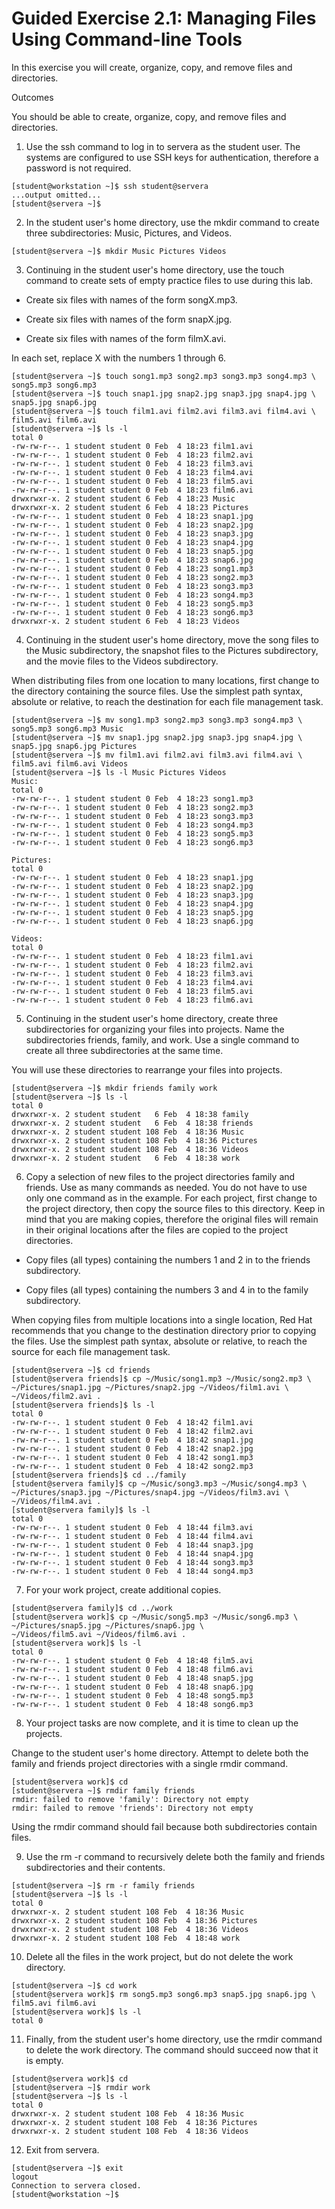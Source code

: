 # Guided Exercise 2.1: Managing Files Using Command-line Tools

In this exercise you will create, organize, copy, and remove files and directories.

Outcomes

You should be able to create, organize, copy, and remove files and directories.


1. Use the ssh command to log in to servera as the student user. The systems are configured to use SSH keys for authentication, therefore a password is not required.

```
[student@workstation ~]$ ssh student@servera
...output omitted...
[student@servera ~]$ 
```

2. In the student user's home directory, use the mkdir command to create three subdirectories: Music, Pictures, and Videos.

```
[student@servera ~]$ mkdir Music Pictures Videos
```

3. Continuing in the student user's home directory, use the touch command to create sets of empty practice files to use during this lab.

- Create six files with names of the form songX.mp3.

- Create six files with names of the form snapX.jpg.

- Create six files with names of the form filmX.avi.

In each set, replace X with the numbers 1 through 6.

```
[student@servera ~]$ touch song1.mp3 song2.mp3 song3.mp3 song4.mp3 \
song5.mp3 song6.mp3
[student@servera ~]$ touch snap1.jpg snap2.jpg snap3.jpg snap4.jpg \
snap5.jpg snap6.jpg
[student@servera ~]$ touch film1.avi film2.avi film3.avi film4.avi \
film5.avi film6.avi
[student@servera ~]$ ls -l
total 0
-rw-rw-r--. 1 student student 0 Feb  4 18:23 film1.avi
-rw-rw-r--. 1 student student 0 Feb  4 18:23 film2.avi
-rw-rw-r--. 1 student student 0 Feb  4 18:23 film3.avi
-rw-rw-r--. 1 student student 0 Feb  4 18:23 film4.avi
-rw-rw-r--. 1 student student 0 Feb  4 18:23 film5.avi
-rw-rw-r--. 1 student student 0 Feb  4 18:23 film6.avi
drwxrwxr-x. 2 student student 6 Feb  4 18:23 Music
drwxrwxr-x. 2 student student 6 Feb  4 18:23 Pictures
-rw-rw-r--. 1 student student 0 Feb  4 18:23 snap1.jpg
-rw-rw-r--. 1 student student 0 Feb  4 18:23 snap2.jpg
-rw-rw-r--. 1 student student 0 Feb  4 18:23 snap3.jpg
-rw-rw-r--. 1 student student 0 Feb  4 18:23 snap4.jpg
-rw-rw-r--. 1 student student 0 Feb  4 18:23 snap5.jpg
-rw-rw-r--. 1 student student 0 Feb  4 18:23 snap6.jpg
-rw-rw-r--. 1 student student 0 Feb  4 18:23 song1.mp3
-rw-rw-r--. 1 student student 0 Feb  4 18:23 song2.mp3
-rw-rw-r--. 1 student student 0 Feb  4 18:23 song3.mp3
-rw-rw-r--. 1 student student 0 Feb  4 18:23 song4.mp3
-rw-rw-r--. 1 student student 0 Feb  4 18:23 song5.mp3
-rw-rw-r--. 1 student student 0 Feb  4 18:23 song6.mp3
drwxrwxr-x. 2 student student 6 Feb  4 18:23 Videos
```

4. Continuing in the student user's home directory, move the song files to the Music subdirectory, the snapshot files to the Pictures subdirectory, and the movie files to the Videos subdirectory.

When distributing files from one location to many locations, first change to the directory containing the source files. Use the simplest path syntax, absolute or relative, to reach the destination for each file management task.

```
[student@servera ~]$ mv song1.mp3 song2.mp3 song3.mp3 song4.mp3 \
song5.mp3 song6.mp3 Music
[student@servera ~]$ mv snap1.jpg snap2.jpg snap3.jpg snap4.jpg \
snap5.jpg snap6.jpg Pictures
[student@servera ~]$ mv film1.avi film2.avi film3.avi film4.avi \
film5.avi film6.avi Videos
[student@servera ~]$ ls -l Music Pictures Videos
Music:
total 0
-rw-rw-r--. 1 student student 0 Feb  4 18:23 song1.mp3
-rw-rw-r--. 1 student student 0 Feb  4 18:23 song2.mp3
-rw-rw-r--. 1 student student 0 Feb  4 18:23 song3.mp3
-rw-rw-r--. 1 student student 0 Feb  4 18:23 song4.mp3
-rw-rw-r--. 1 student student 0 Feb  4 18:23 song5.mp3
-rw-rw-r--. 1 student student 0 Feb  4 18:23 song6.mp3

Pictures:
total 0
-rw-rw-r--. 1 student student 0 Feb  4 18:23 snap1.jpg
-rw-rw-r--. 1 student student 0 Feb  4 18:23 snap2.jpg
-rw-rw-r--. 1 student student 0 Feb  4 18:23 snap3.jpg
-rw-rw-r--. 1 student student 0 Feb  4 18:23 snap4.jpg
-rw-rw-r--. 1 student student 0 Feb  4 18:23 snap5.jpg
-rw-rw-r--. 1 student student 0 Feb  4 18:23 snap6.jpg

Videos:
total 0
-rw-rw-r--. 1 student student 0 Feb  4 18:23 film1.avi
-rw-rw-r--. 1 student student 0 Feb  4 18:23 film2.avi
-rw-rw-r--. 1 student student 0 Feb  4 18:23 film3.avi
-rw-rw-r--. 1 student student 0 Feb  4 18:23 film4.avi
-rw-rw-r--. 1 student student 0 Feb  4 18:23 film5.avi
-rw-rw-r--. 1 student student 0 Feb  4 18:23 film6.avi
```

5. Continuing in the student user's home directory, create three subdirectories for organizing your files into projects. Name the subdirectories friends, family, and work. Use a single command to create all three subdirectories at the same time.

You will use these directories to rearrange your files into projects.

```
[student@servera ~]$ mkdir friends family work
[student@servera ~]$ ls -l
total 0
drwxrwxr-x. 2 student student   6 Feb  4 18:38 family
drwxrwxr-x. 2 student student   6 Feb  4 18:38 friends
drwxrwxr-x. 2 student student 108 Feb  4 18:36 Music
drwxrwxr-x. 2 student student 108 Feb  4 18:36 Pictures
drwxrwxr-x. 2 student student 108 Feb  4 18:36 Videos
drwxrwxr-x. 2 student student   6 Feb  4 18:38 work
```

6. Copy a selection of new files to the project directories family and friends. Use as many commands as needed. You do not have to use only one command as in the example. For each project, first change to the project directory, then copy the source files to this directory. Keep in mind that you are making copies, therefore the original files will remain in their original locations after the files are copied to the project directories.

- Copy files (all types) containing the numbers 1 and 2 in to the friends subdirectory.

- Copy files (all types) containing the numbers 3 and 4 in to the family subdirectory.

When copying files from multiple locations into a single location, Red Hat recommends that you change to the destination directory prior to copying the files. Use the simplest path syntax, absolute or relative, to reach the source for each file management task.

```
[student@servera ~]$ cd friends
[student@servera friends]$ cp ~/Music/song1.mp3 ~/Music/song2.mp3 \
~/Pictures/snap1.jpg ~/Pictures/snap2.jpg ~/Videos/film1.avi \
~/Videos/film2.avi .
[student@servera friends]$ ls -l
total 0
-rw-rw-r--. 1 student student 0 Feb  4 18:42 film1.avi
-rw-rw-r--. 1 student student 0 Feb  4 18:42 film2.avi
-rw-rw-r--. 1 student student 0 Feb  4 18:42 snap1.jpg
-rw-rw-r--. 1 student student 0 Feb  4 18:42 snap2.jpg
-rw-rw-r--. 1 student student 0 Feb  4 18:42 song1.mp3
-rw-rw-r--. 1 student student 0 Feb  4 18:42 song2.mp3
[student@servera friends]$ cd ../family
[student@servera family]$ cp ~/Music/song3.mp3 ~/Music/song4.mp3 \
~/Pictures/snap3.jpg ~/Pictures/snap4.jpg ~/Videos/film3.avi \
~/Videos/film4.avi .
[student@servera family]$ ls -l
total 0
-rw-rw-r--. 1 student student 0 Feb  4 18:44 film3.avi
-rw-rw-r--. 1 student student 0 Feb  4 18:44 film4.avi
-rw-rw-r--. 1 student student 0 Feb  4 18:44 snap3.jpg
-rw-rw-r--. 1 student student 0 Feb  4 18:44 snap4.jpg
-rw-rw-r--. 1 student student 0 Feb  4 18:44 song3.mp3
-rw-rw-r--. 1 student student 0 Feb  4 18:44 song4.mp3
```

7. For your work project, create additional copies.

```
[student@servera family]$ cd ../work
[student@servera work]$ cp ~/Music/song5.mp3 ~/Music/song6.mp3 \
~/Pictures/snap5.jpg ~/Pictures/snap6.jpg \
~/Videos/film5.avi ~/Videos/film6.avi .
[student@servera work]$ ls -l
total 0
-rw-rw-r--. 1 student student 0 Feb  4 18:48 film5.avi
-rw-rw-r--. 1 student student 0 Feb  4 18:48 film6.avi
-rw-rw-r--. 1 student student 0 Feb  4 18:48 snap5.jpg
-rw-rw-r--. 1 student student 0 Feb  4 18:48 snap6.jpg
-rw-rw-r--. 1 student student 0 Feb  4 18:48 song5.mp3
-rw-rw-r--. 1 student student 0 Feb  4 18:48 song6.mp3
```

8. Your project tasks are now complete, and it is time to clean up the projects.

Change to the student user's home directory. Attempt to delete both the family and friends project directories with a single rmdir command.

```
[student@servera work]$ cd
[student@servera ~]$ rmdir family friends
rmdir: failed to remove 'family': Directory not empty
rmdir: failed to remove 'friends': Directory not empty
```

Using the rmdir command should fail because both subdirectories contain files.

9. Use the rm -r command to recursively delete both the family and friends subdirectories and their contents.

```
[student@servera ~]$ rm -r family friends
[student@servera ~]$ ls -l
total 0
drwxrwxr-x. 2 student student 108 Feb  4 18:36 Music
drwxrwxr-x. 2 student student 108 Feb  4 18:36 Pictures
drwxrwxr-x. 2 student student 108 Feb  4 18:36 Videos
drwxrwxr-x. 2 student student 108 Feb  4 18:48 work
```

10. Delete all the files in the work project, but do not delete the work directory.

```
[student@servera ~]$ cd work
[student@servera work]$ rm song5.mp3 song6.mp3 snap5.jpg snap6.jpg \
film5.avi film6.avi
[student@servera work]$ ls -l
total 0
```

11. Finally, from the student user's home directory, use the rmdir command to delete the work directory. The command should succeed now that it is empty.

```
[student@servera work]$ cd
[student@servera ~]$ rmdir work
[student@servera ~]$ ls -l
total 0
drwxrwxr-x. 2 student student 108 Feb  4 18:36 Music
drwxrwxr-x. 2 student student 108 Feb  4 18:36 Pictures
drwxrwxr-x. 2 student student 108 Feb  4 18:36 Videos
```

12. Exit from servera.

```
[student@servera ~]$ exit
logout
Connection to servera closed.
[student@workstation ~]$
```
